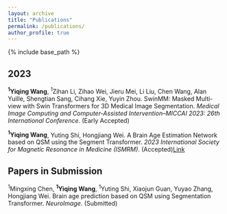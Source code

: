 ```yaml
---
layout: archive
title: "Publications"
permalink: /publications/
author_profile: true
---
```


{% include base_path %}

## 2023

**<sup>1</sup>Yiqing Wang**, <sup>1</sup>Zihan Li, Zihao Wei, Jieru Mei, Li Liu, Chen Wang, Alan Yuille, Shengtian Sang, Cihang Xie, Yuyin Zhou. SwinMM: Masked Multi-view with Swin Transformers for 3D Medical Image Segmentation. *Medical Image Computing and Computer-Assisted Intervention–MICCAI 2023: 26th International Conference*. (Early Accepted)

**<sup>1</sup>Yiqing Wang**, Yuting Shi, Hongjiang Wei. A Brain Age Estimation Network based on QSM using the Segment Transformer. *2023 International Society for Magnetic Resonance in Medicine (ISMRM)*. (Accepted)[Link](https://submissions.mirasmart.com/ISMRM2023/Itinerary/PresentationDetail.aspx?evdid=5605)


## Papers in Submission

<sup>1</sup>Mingxing Chen, **<sup>1</sup>Yiqing Wang**, <sup>1</sup>Yuting Shi, Xiaojun Guan, Yuyao Zhang, Hongjiang Wei. Brain age prediction based on QSM using Segmentation Transformer. *NeuroImage*. (Submitted)

